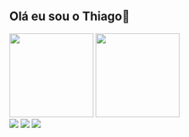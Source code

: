 ## Olá eu sou o Thiago👋

<!-- 
Here are some ideas to get you started:
- 🔭 I’m currently working on ...
- 🌱 I’m currently learning ...
- 👯 I’m looking to collaborate on ...
- 🤔 I’m looking for help with ...
- 💬 Ask me about ...
- 📫 How to reach me: ...
- 😄 Pronouns: ...
- ⚡ Fun fact: ...
-->

<div>
  <img height="150px" src="https://github-readme-stats.vercel.app/api?username=tmitsuhiro&show_icons=true&theme=tokyonight"/>
  <img height="150px" src="https://github-readme-stats.vercel.app/api/top-langs/?username=tmitsuhiro&hide_progress=true&theme=tokyonight"/>
</div>

<div> 
  <a href="https://instagram.com/kmitsuhirots" target="_blank"><img src="https://img.shields.io/badge/-Instagram-%23E4405F?style=for-the-badge&logo=instagram&logoColor=white" target="_blank"></a>
  <a href = "mailto:thiagomsk1031@gmail.com"><img src="https://img.shields.io/badge/-Gmail-%23333?style=for-the-badge&logo=gmail&logoColor=white" target="_blank"></a>
  <a href="https://www.linkedin.com/in/thiagomsk" target="_blank"><img src="https://img.shields.io/badge/-LinkedIn-%230077B5?style=for-the-badge&logo=linkedin&logoColor=white" target="_blank"></a> 
  
</div>
